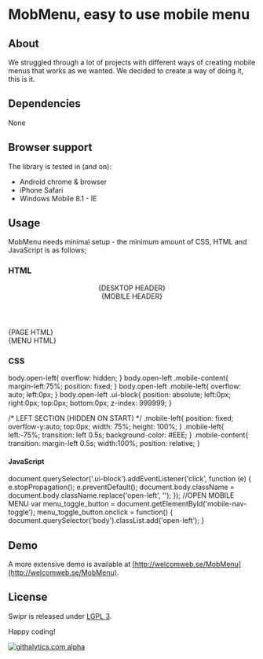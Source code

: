 # MobMenu, easy to use mobile menu

## About
We struggled through a lot of projects with different ways of creating mobile menus that works as we wanted. We decided to create a way of doing it, this is it.

## Dependencies
None

## Browser support
The library is tested in (and on):

* Android chrome & browser
* iPhone Safari
* Windows Mobile 8.1 - IE

## Usage
MobMenu needs minimal setup - the minimum amount of CSS, HTML and JavaScript is as follows;

### HTML
<div class="mobile-content">
	<div class="ui-block"></div>
	<header>
		<div class="desktop-header">
			{DESKTOP HEADER}
		</div>
		<div class="mobile-header">
			<div id="mobile-nav-toggle"></div>
			{MOBILE HEADER}
		</div>
	</header>
	<div class="page-container">
		{PAGE HTML}
	</div>
</div>
<div class="mobile-left">
	{MENU HTML}
</div>

### CSS
body.open-left{
  overflow: hidden;
}
  body.open-left .mobile-content{
  	margin-left:75%;
  	position: fixed;
  }
  body.open-left .mobile-left{
  	overflow: auto;
  	left:0px;
  }
  body.open-left .ui-block{
  	position: absolute;
  	left:0px;
  	right:0px;
  	top:0px;
  	bottom:0px;
  	z-index: 999999;
  }

/* LEFT SECTION (HIDDEN ON START) */
.mobile-left{
  position: fixed;
  overflow-y:auto;
  top:0px;
  width: 75%;
  height: 100%;
}
.mobile-left{
  left:-75%;
  transition: left 0.5s;
  background-color: #EEE;
}
.mobile-content{
  transition: margin-left 0.5s;
  width:100%;
  position: relative;
}

#### JavaScript
  document.querySelector('.ui-block').addEventListener('click', function (e) {
  	e.stopPropagation();
  	e.preventDefault();
  	document.body.className = document.body.className.replace('open-left', '');
  });
  //OPEN MOBILE MENU
  var menu_toggle_button = document.getElementById('mobile-nav-toggle');
  menu_toggle_button.onclick = function() {
  	document.querySelector('body').classList.add('open-left');
  }

## Demo
A more extensive demo is available at [http://welcomweb.se/MobMenu](http://welcomweb.se/MobMenu).

## License
Swipr is released under [LGPL 3](https://www.gnu.org/copyleft/lesser.html).


Happy coding!

[![githalytics.com alpha](https://cruel-carlota.pagodabox.com/64a45e5f0863b6ef44cdfbf328cb930a "githalytics.com")](http://githalytics.com/WelcomWeb/MobMenu)
